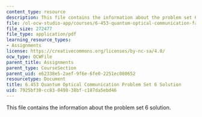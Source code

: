 ```yaml
---
content_type: resource
description: This file contains the information about the problem set 6 solution.
file: /ol-ocw-studio-app/courses/6-453-quantum-optical-communication-fall-2016/7925bf30cc83049838bfc187da5ebd46_MIT6_453F16_ps6_sol.pdf
file_size: 272477
file_type: application/pdf
learning_resource_types:
- Assignments
license: https://creativecommons.org/licenses/by-nc-sa/4.0/
ocw_type: OCWFile
parent_title: Assignments
parent_type: CourseSection
parent_uid: e62338e5-2aef-9f6e-6fe0-2251ec080652
resourcetype: Document
title: 6.453 Quantum Optical Communication Problem Set 6 Solution
uid: 7925bf30-cc83-0498-38bf-c187da5ebd46
---
```

This file contains the information about the problem set 6 solution.